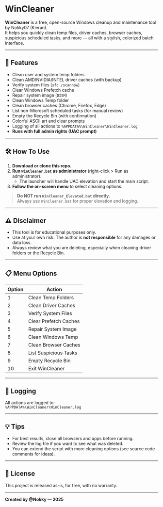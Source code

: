 # WinCleaner

**WinCleaner** is a free, open-source Windows cleanup and maintenance tool by Nokky07 (Kieran).  
It helps you quickly clean temp files, driver caches, browser caches, suspicious scheduled tasks, and more — all with a stylish, colorized batch interface.

---

## 🚀 Features

- Clean user and system temp folders
- Clean AMD/NVIDIA/INTEL driver caches (with backup)
- Verify system files (`sfc /scannow`)
- Clear Windows Prefetch cache
- Repair system image (`DISM`)
- Clean Windows Temp folder
- Clean browser caches (Chrome, Firefox, Edge)
- List non-Microsoft scheduled tasks (for manual review)
- Empty the Recycle Bin (with confirmation)
- Colorful ASCII art and clear prompts
- Logging of all actions to `%APPDATA%\WinCleaner\WinCleaner.log`
- **Runs with full admin rights (UAC prompt)**

---

## 🛠️ How To Use

1. **Download or clone this repo.**
2. **Run `WinCleaner.bat` as administrator** (right-click > Run as administrator).
   - The launcher will handle UAC elevation and start the main script.
3. **Follow the on-screen menu** to select cleaning options.

> **Do NOT run `WinCleaner_Elevated.bat` directly.**  
> Always use `WinCleaner.bat` for proper elevation and logging.

---

## ⚠️ Disclaimer

- This tool is for educational purposes only.
- Use at your own risk. The author is **not responsible** for any damages or data loss.
- Always review what you are deleting, especially when cleaning driver folders or the Recycle Bin.

---

## 📋 Menu Options

| Option | Action                        |
|--------|-------------------------------|
| 1      | Clean Temp Folders            |
| 2      | Clean Driver Caches           |
| 3      | Verify System Files           |
| 4      | Clear Prefetch Caches         |
| 5      | Repair System Image           |
| 6      | Clean Windows Temp            |
| 7      | Clean Browser Caches          |
| 8      | List Suspicious Tasks         |
| 9      | Empty Recycle Bin             |
| 10     | Exit WinCleaner               |

---

## 📝 Logging

All actions are logged to:  
`%APPDATA%\WinCleaner\WinCleaner.log`

---

## 💡 Tips

- For best results, close all browsers and apps before running.
- Review the log file if you want to see what was deleted.
- You can extend the script with more cleaning options (see source code comments for ideas).

---

## 📜 License

This project is released as-is, for free, with no warranty.

---

**Created by @Nokky — 2025**